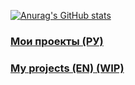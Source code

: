 [![Anurag's GitHub stats](https://github-readme-stats.vercel.app/api?username=schastev&show_icons=true&theme=dark)](https://github.com/anuraghazra/github-readme-stats)

### [Мои проекты (РУ)](https://schastev.github.io/projects-ru.html)
### [My projects (EN) (WIP)](https://schastev.github.io/projects-en.html)
